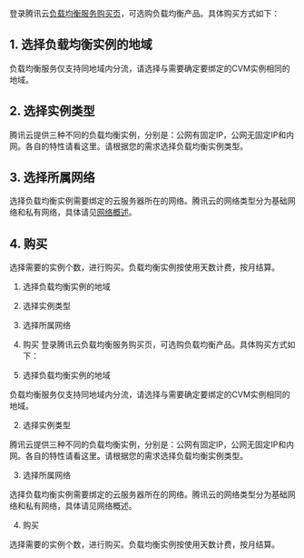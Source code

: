 登录腾讯云[负载均衡服务购买页](http://manage.qcloud.com/shoppingcart/shop.php?tab=lb)，可选购负载均衡产品。具体购买方式如下：
​
## 1. 选择负载均衡实例的地域
​
负载均衡服务仅支持同地域内分流，请选择与需要确定要绑定的CVM实例相同的地域。
​
## 2. 选择实例类型
腾讯云提供三种不同的负载均衡实例，分别是：公网有固定IP，公网无固定IP和内网。各自的特性请看这里。请根据您的需求选择负载均衡实例类型。
​
## 3. 选择所属网络
选择负载均衡实例需要绑定的云服务器所在的网络。腾讯云的网络类型分为基础网络和私有网络，具体请见[网络概述](http://www.qcloud.com/doc/product/213/%E7%BD%91%E7%BB%9C#1.-网络概述)。
​
## 4. 购买
选择需要的实例个数，进行购买。负载均衡实例按使用天数计费，按月结算。
​
​
1. 选择负载均衡实例的地域
2. 选择实例类型
3. 选择所属网络
4. 购买
登录腾讯云负载均衡服务购买页，可选购负载均衡产品。具体购买方式如下：

1. 选择负载均衡实例的地域

负载均衡服务仅支持同地域内分流，请选择与需要确定要绑定的CVM实例相同的地域。

2. 选择实例类型

腾讯云提供三种不同的负载均衡实例，分别是：公网有固定IP，公网无固定IP和内网。各自的特性请看这里。请根据您的需求选择负载均衡实例类型。

3. 选择所属网络

选择负载均衡实例需要绑定的云服务器所在的网络。腾讯云的网络类型分为基础网络和私有网络，具体请见网络概述。

4. 购买

选择需要的实例个数，进行购买。负载均衡实例按使用天数计费，按月结算。

